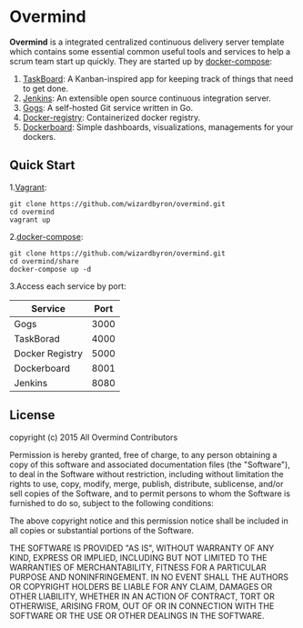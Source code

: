 Overmind
===========

__Overmind__ is a integrated centralized continuous delivery server template which contains some essential common useful tools and services to help a scrum team start up quickly. They are started up by [docker-compose](http://docs.docker.com/compose/):

1. [TaskBoard](https://github.com/kiswa/TaskBoard): A Kanban-inspired app for keeping track of things that need to get done.
2. [Jenkins](https://jenkins-ci.org/): An extensible open source continuous integration server.
3. [Gogs](http://gogs.io/): A self-hosted Git service written in Go.
4. [Docker-registry](https://registry.hub.docker.com/_/registry/): Containerized docker registry.
5. [Dockerboard](https://registry.hub.docker.com/u/dockerboard/dockerboard/): Simple dashboards, visualizations, managements for your dockers.

Quick Start
----------
1.[Vagrant](https://www.vagrantup.com/):

```
git clone https://github.com/wizardbyron/overmind.git
cd overmind
vagrant up
```

2.[docker-compose](http://docs.docker.com/compose/):

```
git clone https://github.com/wizardbyron/overmind.git
cd overmind/share
docker-compose up -d
```

3.Access each service by port:

| Service         | Port |
| --------------- |:----:|
| Gogs            | 3000 |
| TaskBorad       | 4000 |
| Docker Registry | 5000 |
| Dockerboard     | 8001 |
| Jenkins         | 8080 |


License
----------

copyright (c) 2015 All Overmind Contributors

Permission is hereby granted, free of charge, to any person obtaining a copy
of this software and associated documentation files (the "Software"), to deal
in the Software without restriction, including without limitation the rights
to use, copy, modify, merge, publish, distribute, sublicense, and/or sell
copies of the Software, and to permit persons to whom the Software is
furnished to do so, subject to the following conditions:

The above copyright notice and this permission notice shall be included in
all copies or substantial portions of the Software.

THE SOFTWARE IS PROVIDED "AS IS", WITHOUT WARRANTY OF ANY KIND, EXPRESS OR
IMPLIED, INCLUDING BUT NOT LIMITED TO THE WARRANTIES OF MERCHANTABILITY,
FITNESS FOR A PARTICULAR PURPOSE AND NONINFRINGEMENT. IN NO EVENT SHALL THE
AUTHORS OR COPYRIGHT HOLDERS BE LIABLE FOR ANY CLAIM, DAMAGES OR OTHER
LIABILITY, WHETHER IN AN ACTION OF CONTRACT, TORT OR OTHERWISE, ARISING FROM,
OUT OF OR IN CONNECTION WITH THE SOFTWARE OR THE USE OR OTHER DEALINGS IN
THE SOFTWARE.
